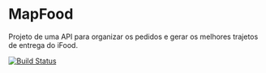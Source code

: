 # MapFood
Projeto de uma API para organizar os pedidos e gerar os melhores trajetos de entrega do iFood.

[![Build Status](https://travis-ci.org/lucasbsrs/MapFood.svg?branch=master)](https://travis-ci.org/lucasbsrs/MapFood)
